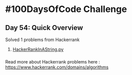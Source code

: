 # #100DaysOfCode Challenge
## Day 54: Quick Overview
Solved 1 problems from Hackerrank  
1. [HackerRankInAString.py](https://github.com/divyatejakotteti/100DaysOfCode/blob/master/Day%2054/HackerRankInAString.py)
### 
Read more about Hackerrank problems here : https://www.hackerrank.com/domains/algorithms